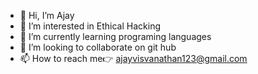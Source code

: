 - 👋 Hi, I’m Ajay
- 👀 I’m interested in Ethical Hacking
- 🌱 I’m currently learning programing languages
- 💞️ I’m looking to collaborate on git hub
- 📫 How to reach me👉 ajayvisvanathan123@gmail.com

<!---
ajay9505/ajay9505 is a ✨ special ✨ repository because its `README.md` (this file) appears on your GitHub profile.
You can click the Preview link to take a look at your changes.
--->

